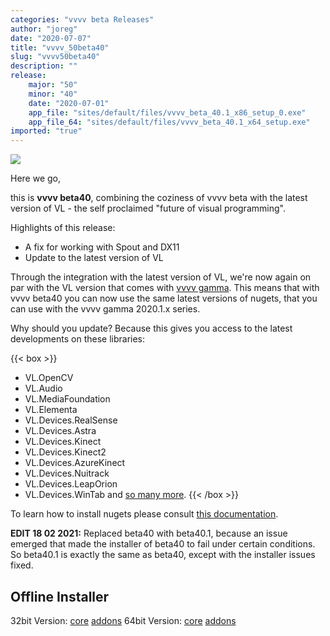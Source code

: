 ```yaml
---
categories: "vvvv beta Releases"
author: "joreg"
date: "2020-07-07"
title: "vvvv_50beta40"
slug: "vvvv50beta40"
description: ""
release: 
    major: "50"
    minor: "40"
    date: "2020-07-01"
    app_file: "sites/default/files/vvvv_beta_40.1_x86_setup_0.exe"
    app_file_64: "sites/default/files/vvvv_beta_40.1_x64_setup.exe"
imported: "true"
---
```



![](beta40-0.png)

Here we go,

this is **vvvv beta40**, combining the coziness of vvvv beta with the latest version of VL - the  self proclaimed "future of visual programming". 

Highlights of this release:
- A fix for working with Spout and DX11
- Update to the latest version of VL

Through the integration with the latest version of VL, we're now again on par with the VL version that comes with [vvvv gamma](https://visualprogramming.net). This means that with vvvv beta40 you can now use the same latest versions of nugets, that you can use with the vvvv gamma 2020.1.x series.

Why should you update? Because this gives you access to the latest developments on these libraries:

{{< box >}}
- VL.OpenCV
- VL.Audio
- VL.MediaFoundation
- VL.Elementa
- VL.Devices.RealSense
- VL.Devices.Astra
- VL.Devices.Kinect
- VL.Devices.Kinect2
- VL.Devices.AzureKinect
- VL.Devices.Nuitrack
- VL.Devices.LeapOrion
- VL.Devices.WinTab
and [so many more](https://www.nuget.org/packages?q=vl).
{{< /box >}}

To learn how to install nugets please consult [this documentation](https://thegraybook.vvvv.org/reference/libraries/dependencies.html#manage-nugets).

**EDIT 18 02 2021:**
Replaced beta40 with beta40.1, because an issue emerged that made the installer of beta40 to fail under certain conditions. So beta40.1 is exactly the same as beta40, except with the installer issues fixed.

## Offline Installer

32bit Version: [core](http://teamcity.vvvv.org/guestAuth/app/rest/builds/id:33928/artifacts/content/vvvv_beta_40.1_x86_setup_offline.exe) [addons](http://teamcity.vvvv.org/guestAuth/app/rest/builds/id:33928/artifacts/content/addons_40.1_x86.zip)
64bit Version: [core](http://teamcity.vvvv.org/guestAuth/app/rest/builds/id:33777/artifacts/content/vvvv_beta_40.1_x64_setup_offline.exe) [addons](http://teamcity.vvvv.org/guestAuth/app/rest/builds/id:33777/artifacts/content/addons_40.1_x64.zip)


